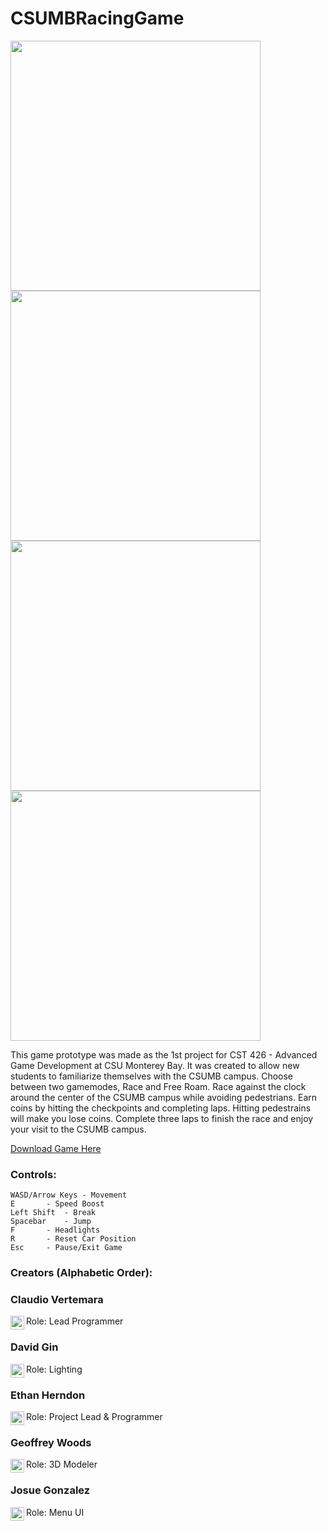 # CSUMBRacingGame
   
<p float="left">
  <img src="https://github.com/HerndonE/CSUMBRacingGame/blob/master/Images/Screenshot%20(4).png" width="400" />
  <img src="https://github.com/HerndonE/CSUMBRacingGame/blob/master/Images/Screenshot%20(5).png" width="400" /> 
  <img src="https://github.com/HerndonE/CSUMBRacingGame/blob/master/Images/Screenshot%20(6).png" width="400" />
  <img src="https://github.com/HerndonE/CSUMBRacingGame/blob/master/Images/Screenshot%20(1).png" width="400" />
</p>
 
This game prototype was made as the 1st project for CST 426 - Advanced Game Development at CSU Monterey Bay. It was created to
allow new students to familiarize themselves with the CSUMB campus. Choose between two gamemodes, Race and Free Roam. Race 
against the clock around the center of the CSUMB campus while avoiding pedestrians. Earn coins by hitting the checkpoints and 
completing laps. Hitting pedestrains will make you lose coins. Complete three laps to finish the race and enjoy your visit 
to the CSUMB campus.

[Download Game Here](https://github.com/HerndonE/CSUMBRacingGame/blob/master/Game/CSUMB%20Racing.zip?raw=true)   

### Controls:
```
WASD/Arrow Keys - Movement  
E 		- Speed Boost  
Left Shift 	- Break  
Spacebar 	- Jump  
F		- Headlights  
R		- Reset Car Position  
Esc		- Pause/Exit Game
```

### Creators (Alphabetic Order):      

### Claudio Vertemara  
Role: Lead Programmer
[<img align="left" alt="Claudio | LinkedIn" width="22px" src="https://cdn.jsdelivr.net/npm/simple-icons@v3/icons/linkedin.svg" />](https://www.linkedin.com/in/claudiovertemara/)


### David Gin
Role: Lighting
[<img align="left" alt="David | LinkedIn" width="22px" src="https://cdn.jsdelivr.net/npm/simple-icons@v3/icons/linkedin.svg" />](https://www.linkedin.com/in/david-gin-5389861b9/)


### Ethan Herndon
Role: Project Lead & Programmer
[<img align="left" alt="HerndonE | LinkedIn" width="22px" src="https://cdn.jsdelivr.net/npm/simple-icons@v3/icons/linkedin.svg" />](https://www.linkedin.com/in/ethan-herndon-8ba950196/)


### Geoffrey Woods
Role: 3D Modeler
[<img align="left" alt="Geoffrey| LinkedIn" width="22px" src="https://cdn.jsdelivr.net/npm/simple-icons@v3/icons/linkedin.svg" />](https://www.linkedin.com/in/geoffrey-woods-330275199/)


### Josue Gonzalez
Role: Menu UI
[<img align="left" alt="Josue | LinkedIn" width="22px" src="https://cdn.jsdelivr.net/npm/simple-icons@v3/icons/linkedin.svg" />]( https://www.linkedin.com/in/josue-gonzalez-b1a003147/)         
